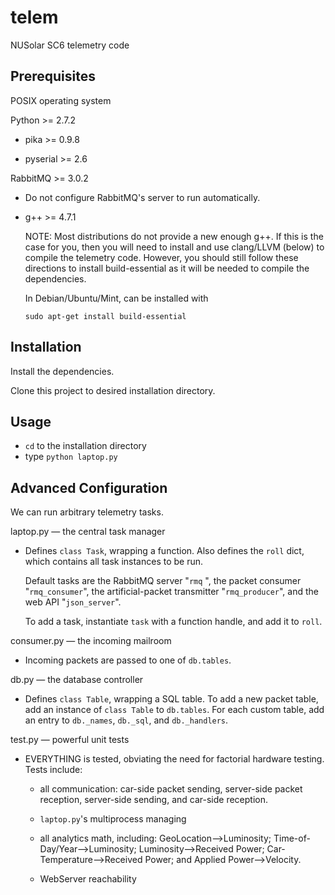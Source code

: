 telem
=====

NUSolar SC6 telemetry code
 
Prerequisites
-------------
POSIX operating system

Python >= 2.7.2 

* pika >= 0.9.8

* pyserial >= 2.6

RabbitMQ >= 3.0.2

* Do not configure RabbitMQ's server to run automatically.

* g++ >= 4.7.1

  NOTE: Most distributions do not provide a new enough g++.
  If this is the case for you, then you will need to install and use clang/LLVM (below) to compile the telemetry code.
  However, you should still follow these directions to install build-essential as it will be needed to compile the dependencies.
 
 
  In Debian/Ubuntu/Mint, can be installed with

  ```
  sudo apt-get install build-essential
  ```

Installation
------------
Install the dependencies.

Clone this project to desired installation directory.

Usage
-----

* ```cd``` to the installation directory 
* type ```python laptop.py```

Advanced Configuration
----------------------

We can run arbitrary telemetry tasks.

laptop.py — the central task manager

* Defines ```class Task```, wrapping a function. Also defines the ```roll``` dict, which contains all task instances to be run.

  Default tasks are the RabbitMQ server "```rmq``` ", the packet consumer "```rmq_consumer```", the artificial-packet transmitter "```rmq_producer```", and the web API "```json_server```".

  To add a task, instantiate ```task``` with a function handle, and add it to ```roll```.

consumer.py — the incoming mailroom

* Incoming packets are passed to one of ```db.tables```.

db.py — the database controller

* Defines ```class Table```, wrapping a SQL table. To add a new packet table, add an instance of ```class Table``` to ```db.tables```. For each custom table, add an entry to ```db._names```, ```db._sql```, and ```db._handlers```.

test.py — powerful unit tests

* EVERYTHING is tested, obviating the need for factorial hardware testing. Tests include:
  
  * all communication: car-side packet sending, server-side packet reception, server-side sending, and car-side reception.
  
  * ```laptop.py```'s multiprocess managing
  
  * all analytics math, including: GeoLocation-->Luminosity; Time-of-Day/Year-->Luminosity; Luminosity-->Received Power; Car-Temperature-->Received Power; and Applied Power-->Velocity.
  
  * WebServer reachability
  
